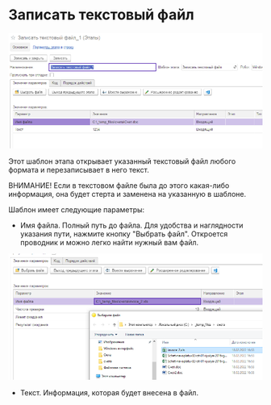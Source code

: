 # Записать текстовый файл

![](<../../../.gitbook/assets/Записать текстовый файл.png>)

Этот шаблон этапа открывает указанный текстовый файл любого формата и перезаписывает в него текст.&#x20;

ВНИМАНИЕ! Если в текстовом файле была до этого какая-либо информация, она будет стерта и заменена на указанную в шаблоне.&#x20;

&#x20;Шаблон имеет следующие параметры:

* Имя файла. Полный путь до файла. Для удобства и наглядности указания пути, нажмите кнопку "Выбрать файл". Откроется проводник и можно легко найти нужный вам файл.

![](<../../../.gitbook/assets/Выбрать файл - проводник.png>)

* Текст. Информация, которая будет внесена в файл.
